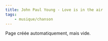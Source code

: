```yaml
---
title: John Paul Young - Love is in the air
tags:
    - musique/chanson
---
```


Page créée automatiquement, mais vide.
